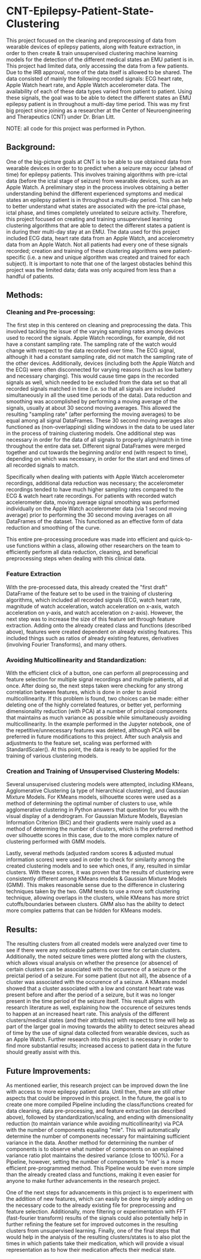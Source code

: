 # CNT-Epilepsy-Patient-State-Clustering

This project focused on the cleaning and preprocessing of data from wearable devices of epilepsy patients, along with feature extraction, in order to then create &amp; train unsupervised clustering machine learning models for the detection of the different medical states an EMU patient is in. This project had limited data, only accessing the data from a few patients. Due to the IRB approval, none of the data itself is allowed to be shared. The data consisted of mainly the following recorded signals: ECG heart rate, Apple Watch heart rate, and Apple Watch accelerometer data. The availability of each of these data types varied from patient to patient. Using these signals, the goal was to be able to detect the different states an EMU epilepsy patient is in throughout a multi-day time period. This was my first big project since joining as a researcher at the Center of Neuroengineering and Therapeutics (CNT) under Dr. Brian Litt. 

NOTE: all code for this project was performed in Python.

## Background:

One of the big-picture goals at CNT is to be able to use obtained data from wearable devices in order to to predict when a seizure may occur (ahead of time) for epilepsy patients. This involves training algorithms with pre-ictal data (before the ictal stage of seizure) from wearable devices, such as an Apple Watch. A preliminary step in the process involves obtaining a better understanding behind the different experienced symptoms and medical states an epilepsy patient is in throughout a multi-day period. This can help to better understand what states are associated with the pre-ictal phase, ictal phase, and times completely unrelated to seizure activity. Therefore, this project focused on creating and training unsupervised learning clustering algorithms that are able to detect the different states a patient is in during their multi-day stay at an EMU. The data used for this project included ECG data, heart rate data from an Apple Watch, and accelerometry data from an Apple Watch. Not all patients had every one of these signals recorded; creation and training of these clustering algorithms were patient-specific (i.e. a new and unique algorithm was created and trained for each subject). It is important to note that one of the largest obstacles behind this project was the limited data; data was only acquired from less than a handful of patients. 

## Methods:

### Cleaning and Pre-processing:

The first step in this centered on cleaning and preprocessing the data. This involved tackling the issue of the varying sampling rates among devices used to record the signals. Apple Watch recordings, for example, did not have a constant sampling rate. The sampling rate of the watch would change with respect to the data recorded over time. The ECG signal, although it had a constant sampling rate, did not match the sampling rate of the other devices. Additionally, devices (including both the Apple Watch and the ECG) were often disconnected for varying reasons (such as low battery and necessary charging). This would cause time gaps in the recorded signals as well, which needed to be excluded from the data set so that all recorded signals matched in time (i.e. so that all signals are included simultaneously in all the used time periods of the data). Data reduction and smoothing was accomplished by performing a moving average of the signals, usually at about 30 second moving averages. This allowed the resulting "sampling rate" (after performing the moving averages) to be equal among all signal DataFrames. These 30 second moving averages also functioned as (non-overlapping) sliding windows in the data to be used later in the process of training clustering models. One additional step was necessary in order for the data of all signals to properly align/match in time throughout the entire data set. Different signal DataFrames were merged together and cut towards the beginning and/or end (with respect to time), depending on which was necessary, in order for the start and end times of all recorded signals to match. 

Specifically when dealing with patients with Apple Watch accelerometer recordings, additional data reduction was necessary; the accelerometer recordings tended to have much higher sampling rates compared to the ECG & watch heart rate recordings. For patients with recorded watch accelerometer data, moving average signal smoothing was performed individually on the Apple Watch accelerometer data (via 1 second moving average) prior to performing the 30 second moving averages on all DataFrames of the dataset. This functioned as an effective form of data reduction and smoothing of the curve. 

This entire pre-processing procedure was made into efficient and quick-to-use functions within a class, allowing other researchers on the team to efficiently perform all data reduction, cleaning, and beneficial preprocessing steps when dealing with this clinical data. 

### Feature Extraction 

With the pre-processed data, this already created the "first draft" DataFrame of the feature set to be used in the training of clustering algorithms, which included all recorded signals (ECG, watch heart rate, magnitude of watch acceleration, watch acceleration on x-axis, watch acceleration on y-axis, and watch acceleration on z-axis). However, the next step was to increase the size of this feature set through feature extraction. Adding onto the already created class and functions (described above), features were created dependent on already existing features. This included things such as ratios of already existing features, derivatives (involving Fourier Transforms), and many others. 

### Avoiding Multicollinearity and Standardization:

With the efficient click of a button, one can perform all preprocessing and feature selection for multiple signal recordings and multiple patients, all at once. After doing so, the next steps taken were checking for any strong correlation between features, which is done in order to avoid multicollinearity. If this problem is found, two choices can be made: either deleting one of the highly correlated features, or better yet, performing dimensionality reduction (with PCA) at a number of principal components that maintains as much variance as possible while simultaneously avoiding multicollinearity. In the example performed in the Jupyter notebook, one of the repetitive/unnecessary features was deleted, although PCA will be preferred in future modifications to this project. After such analysis and adjustments to the feature set, scaling was performed with StandardScaler(). At this point, the data is ready to be applied for the training of various clustering models.

### Creation and Training of Unsupervised Clustering Models:

Several unsupervised clustering models were attempted, including KMeans, Agglomerative Clustering (a type of hierarchical clustering), and Gaussian Mixture Models. For KMeans models, silhouette scores were used as a method of determining the optimal number of clusters to use, while agglomerative clustering in Python answers  that question for you with the visual display of a dendrogram. For Gaussian Mixture Models, Bayesian Information Criterion (BIC) and their gradients were mainly used as a method of determing the number of clusters, which is the preferred method over silhouette scores in this case, due to the more complex nature of clustering performed with GMM models. 

Lastly, several methods (adjusted random scores &amp; adjusted mutual information scores) were used in order to check for similarity among the created clustering models and to see which ones, if any, resulted in similar clusters. With these scores, it was proven that the results of clustering were consistently different among KMeans models & Gaussian Mixture Models (GMM). This makes reasonable sense due to the difference in clustering techniques taken by the two. GMM tends to use a more soft clustering technique, allowing overlaps in the clusters, while KMeans has more strict cutoffs/boundaries between clusters. GMM also has the ability to detect more complex patterns that can be hidden for KMeans models.

## Results:

The resulting clusters from all created models were analyzed over time to see if there were any noticeable patterns over time for certain clusters. Additionally, the noted seizure times were plotted along with the clusters, which allows visual analysis on whether the presence (or absence) of certain clusters can be associated with the occurence of a seizure or the preictal period of a seizure. For some patient (but not all), the absence of a cluster was associated with the occurence of a seizure. A KMeans model showed that a cluster associated with a low and constant heart rate was present before and after the period of a seizure, but it was no longer present in the time period of the seizure itself. This result aligns with research literature as well, explaining how the occurence of seizures tends to happen at an increased heart rate. This analysis of the different clusters/medical states (and their attributes) with respect to time will help as part of the larger goal in moving towards the ability to detect seizures ahead of time by the use of signal data collected from wearable devices, such as an Apple Watch. Further research into this project is necessary in order to find more substantial results; increased access to patient data in the future should greatly assist with this.

## Future Improvements:

As mentioned earlier, this research project can be improved down the line with access to more epilepsy patient data. Until then, there are still other aspects that could be improved in this project. In the future, the goal is to create one more compiled Pipeline including the class/functions created for data cleaning, data pre-processing, and feature extraction (as described above), followed by standardization/scaling, and ending with dimensionality reduction (to maintain variance while avoiding multicollinearity) via PCA with the number of components equaling "mle". This will automatically determine the number of components necessary for maintaining sufficient variance in the data. Another method for determining the number of components is to observe what number of components on an explained variance ratio plot maintains the desired variance (close to 100%). For a Pipeline, however, setting the number of components to "mle" is a more efficient pre-programmed method. This Pipeline would be even more simple than the already created class and functions, making it even easier for anyone to make further advancements in the research project. 

One of the next steps for advancements in this project is to experiment with the addition of new features, which can easily be done by simply adding on the necessary code to the already existing file for preprocessing and feature selection. Additionally, more filtering or experimentation with FFT (fast-fourier transform) results of the signals could also potentially help in further refining the feature set for improved outcomes in the resulting clusters from unsupervised learning. Finally, one of the final steps that would help in the analysis of the resulting clusters/states is to also plot the times in which patients take their medication, which will provide a visual representation as to how their medication affects their medical state. 



